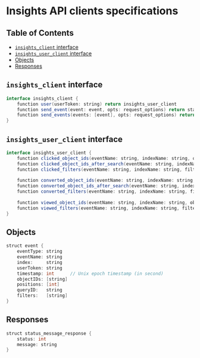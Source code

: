 # Insights API clients specifications

## Table of Contents

* [`insights_client` interface](#insights_client-interface)
* [`insights_user_client` interface](#insights_user_client-interface)
* [Objects](#objects)
* [Responses](#responses)

## `insights_client` interface

```java
interface insights_client {
    function user(userToken: string) return insights_user_client
    function send_event(event: event, opts: request_options) return status_message_response
    function send_events(events: [event], opts: request_options) return status_message_response
}
```

## `insights_user_client` interface

```java
interface insights_user_client {
    function clicked_object_ids(eventName: string, indexName: string, objectIDs: [string], opts: request_options) return status_message_response
    function clicked_object_ids_after_search(eventName: string, indexName: string, objectIDs: [string], positions: [int], queryID: string, opts: request_options) return status_message_response
    function clicked_filters(eventName: string, indexName: string, filters: [string], opts: request_options) return status_message_response
    
    function converted_object_ids(eventName: string, indexName: string, objectIDs: [string], opts: request_options) return status_message_response
    function converted_object_ids_after_search(eventName: string, indexName: string, objectIDs: [string], queryID: string, opts: request_options) return status_message_response
    function converted_filters(eventName: string, indexName: string, filters: [string], opts: request_options) return status_message_response
    
    function viewed_object_ids(eventName: string, indexName: string, objectIDs: [string], opts: request_options) return status_message_response
    function viewed_filters(eventName: string, indexName: string, filters: [string], opts: request_options) return status_message_response
}
```

## Objects

```java
struct event {
    eventType: string
    eventName: string
	index:     string
	userToken: string
	timestamp: int      // Unix epoch timestamp (in second)
	objectIDs: [string]
	positions: [int]
	queryID:   string
	filters:   [string]
}
```

## Responses

```java
struct status_message_response {
    status: int
    message: string
}
```